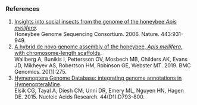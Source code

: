 ### References

1.  [Insights into social insects from the genome of the honeybee *Apis
    mellifera*](http://europepmc.org/abstract/MED/17073008).\
    Honeybee Genome Sequencing Consortium. 2006. Nature. 443:931-949.
2.  [A hybrid de novo genome assembly of the honeybee, *Apis mellifera*, with chromosome-length scaffolds](https://europepmc.org/article/MED/30961563).\
    Wallberg A, Bunikis I, Pettersson OV, Mosbech MB, Childers AK, Evans JD, Mikheyev AS, Robertson HM, Robinson GE, Webster MT. 2019. BMC Genomics. 20(1):275.
3. [Hymenoptera Genome Database: integrating genome annotations in HymenopteraMine](https://europepmc.org/article/MED/26578564).\
    Elsik CG, Tayal A, Diesh CM, Unni DR, Emery ML, Nguyen HN, Hagen DE. 2015. Nucleic Acids
    Research. 44(D1):D793-800.
